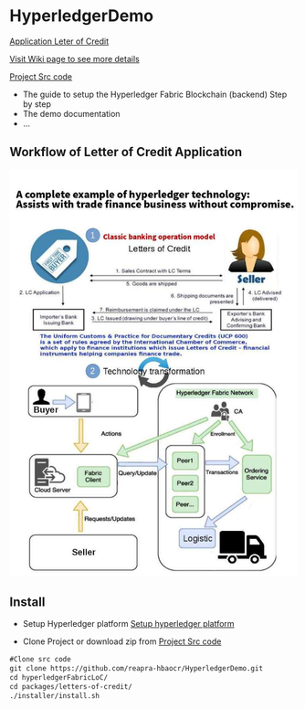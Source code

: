 # HyperledgerDemo
 [Application Leter of Credit](http://52.23.161.130:8080/)
 
 [Visit Wiki page to see more details](https://github.com/reapra-hbaocr/HyperledgerDemo/wiki)
 
 [Project Src code](https://drive.google.com/file/d/1_0dzbK1yBAxW8adxHk5jsdnV4ZccTYx3/view?usp=sharing)
 
 * The guide to setup the Hyperledger Fabric Blockchain (backend) Step by step
 * The demo documentation
 * ...
 
 ## Workflow of Letter of Credit Application
 
 ![](LoC.jpg)
 

## Install

*  Setup Hyperledger platform
[Setup hyperledger platform](https://github.com/reapra-hbaocr/HyperledgerDemo/wiki/1.-Setup-Hyperledger-Fabric-step-by-step)

* Clone Project or download zip from  [Project Src code](https://drive.google.com/file/d/1_0dzbK1yBAxW8adxHk5jsdnV4ZccTYx3/view?usp=sharing)
```Sh
#Clone src code
git clone https://github.com/reapra-hbaocr/HyperledgerDemo.git 
cd hyperledgerFabricLoC/
cd packages/letters-of-credit/
./installer/install.sh
```
 
